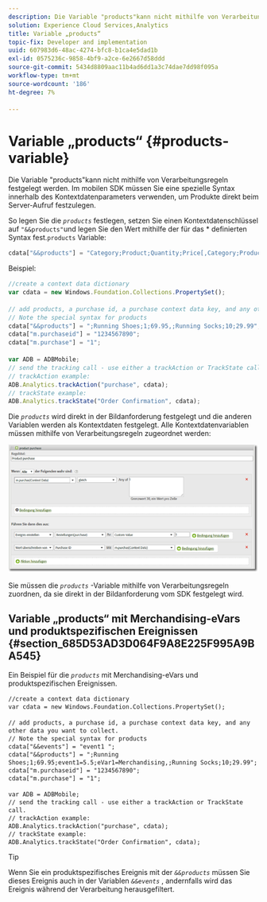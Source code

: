 ```yaml
---
description: Die Variable "products"kann nicht mithilfe von Verarbeitungsregeln festgelegt werden. Im mobilen SDK müssen Sie eine spezielle Syntax innerhalb des Kontextdatenparameters verwenden, um Produkte direkt beim Server-Aufruf festzulegen.
solution: Experience Cloud Services,Analytics
title: Variable „products“
topic-fix: Developer and implementation
uuid: 607983d6-48ac-4274-bfc8-b1ca4e5dad1b
exl-id: 0575236c-9858-4bf9-a2ce-6e2667d58ddd
source-git-commit: 5434d8809aac11b4ad6dd1a3c74dae7dd98f095a
workflow-type: tm+mt
source-wordcount: '186'
ht-degree: 7%

---
```


# Variable „products“ {#products-variable}

Die Variable &quot;products&quot;kann nicht mithilfe von Verarbeitungsregeln festgelegt werden. Im mobilen SDK müssen Sie eine spezielle Syntax innerhalb des Kontextdatenparameters verwenden, um Produkte direkt beim Server-Aufruf festzulegen.

So legen Sie die *`products`* festlegen, setzen Sie einen Kontextdatenschlüssel auf `"&&products"`und legen Sie den Wert mithilfe der für das * definierten Syntax fest.`products` Variable:

```js
cdata["&&products"] = "Category;Product;Quantity;Price[,Category;Product;Quantity;Price]";
```

Beispiel:

```js
//create a context data dictionary 
var cdata = new Windows.Foundation.Collections.PropertySet(); 
 
// add products, a purchase id, a purchase context data key, and any other data you want to collect. 
// Note the special syntax for products 
cdata["&&products"] = ";Running Shoes;1;69.95,;Running Socks;10;29.99"; 
cdata["m.purchaseid"] = "1234567890"; 
cdata["m.purchase"] = "1"; 
 
var ADB = ADBMobile; 
// send the tracking call - use either a trackAction or TrackState call. 
// trackAction example: 
ADB.Analytics.trackAction("purchase", cdata); 
// trackState example: 
ADB.Analytics.trackState("Order Confirmation", cdata);
```

Die *`products`* wird direkt in der Bildanforderung festgelegt und die anderen Variablen werden als Kontextdaten festgelegt. Alle Kontextdatenvariablen müssen mithilfe von Verarbeitungsregeln zugeordnet werden:

![](assets/products-procrules.png)

Sie müssen die *`products`* -Variable mithilfe von Verarbeitungsregeln zuordnen, da sie direkt in der Bildanforderung vom SDK festgelegt wird.

## Variable „products“ mit Merchandising-eVars und produktspezifischen Ereignissen {#section_685D53AD3D064F9A8E225F995A9BA545}

Ein Beispiel für die *`products`* mit Merchandising-eVars und produktspezifischen Ereignissen.

```
//create a context data dictionary 
var cdata = new Windows.Foundation.Collections.PropertySet(); 
  
// add products, a purchase id, a purchase context data key, and any other data you want to collect. 
// Note the special syntax for products 
cdata["&&events"] = "event1 "; 
cdata["&&products"] = ";Running Shoes;1;69.95;event1=5.5;eVar1=Merchandising,;Running Socks;10;29.99"; 
cdata["m.purchaseid"] = "1234567890"; 
cdata["m.purchase"] = "1"; 
  
var ADB = ADBMobile; 
// send the tracking call - use either a trackAction or TrackState call. 
// trackAction example: 
ADB.Analytics.trackAction("purchase", cdata); 
// trackState example: 
ADB.Analytics.trackState("Order Confirmation", cdata);
```

>[!TIP]
>
>Wenn Sie ein produktspezifisches Ereignis mit der *`&&products`* müssen Sie dieses Ereignis auch in der Variablen *`&&events`* , andernfalls wird das Ereignis während der Verarbeitung herausgefiltert.
